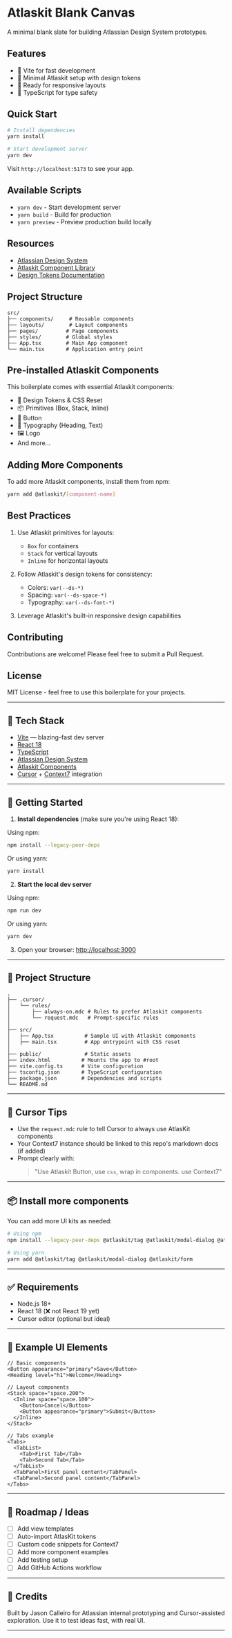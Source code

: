 # Atlaskit Blank Canvas

A minimal blank slate for building Atlassian Design System prototypes.

## Features

- 🚀 Vite for fast development
- 🎨 Minimal Atlaskit setup with design tokens
- 📱 Ready for responsive layouts
- 🔧 TypeScript for type safety

## Quick Start

```bash
# Install dependencies
yarn install

# Start development server
yarn dev
```

Visit `http://localhost:5173` to see your app.

## Available Scripts

- `yarn dev` - Start development server
- `yarn build` - Build for production
- `yarn preview` - Preview production build locally

## Resources

- [Atlassian Design System](https://atlassian.design)
- [Atlaskit Component Library](https://atlassian.design/components)
- [Design Tokens Documentation](https://atlassian.design/foundations/design-tokens)

## Project Structure

```
src/
├── components/     # Reusable components
├── layouts/        # Layout components
├── pages/         # Page components
├── styles/        # Global styles
├── App.tsx        # Main App component
└── main.tsx       # Application entry point
```

## Pre-installed Atlaskit Components

This boilerplate comes with essential Atlaskit components:

- 🎨 Design Tokens & CSS Reset
- 📦 Primitives (Box, Stack, Inline)
- 🔘 Button
- 📝 Typography (Heading, Text)
- 🖼️ Logo
- And more...

## Adding More Components

To add more Atlaskit components, install them from npm:

```bash
yarn add @atlaskit/[component-name]
```

## Best Practices

1. Use Atlaskit primitives for layouts:
   - `Box` for containers
   - `Stack` for vertical layouts
   - `Inline` for horizontal layouts

2. Follow Atlaskit's design tokens for consistency:
   - Colors: `var(--ds-*)`
   - Spacing: `var(--ds-space-*)`
   - Typography: `var(--ds-font-*)`

3. Leverage Atlaskit's built-in responsive design capabilities

## Contributing

Contributions are welcome! Please feel free to submit a Pull Request.

## License

MIT License - feel free to use this boilerplate for your projects.

---

## 🧰 Tech Stack

- [Vite](https://vitejs.dev/) — blazing-fast dev server
- [React 18](https://reactjs.org/)
- [TypeScript](https://www.typescriptlang.org/)
- [Atlassian Design System](https://atlassian.design/)
- [Atlaskit Components](https://atlaskit.atlassian.com/)
- [Cursor](https://cursor.sh/) + [Context7](https://context7.com/) integration

---

## 🚀 Getting Started

1. **Install dependencies** (make sure you're using React 18):

Using npm:
```bash
npm install --legacy-peer-deps
```

Or using yarn:
```bash
yarn install
```

2. **Start the local dev server**

Using npm:
```bash
npm run dev
```

Or using yarn:
```bash
yarn dev
```

3. Open your browser:
[http://localhost:3000](http://localhost:3000)

---

## 🧱 Project Structure

```
.
├── .cursor/
│   └── rules/
│       ├── always-on.mdc # Rules to prefer Atlaskit components
│       └── request.mdc   # Prompt-specific rules
│
├── src/
│   ├── App.tsx          # Sample UI with Atlaskit components
│   ├── main.tsx         # App entrypoint with CSS reset
│
├── public/              # Static assets
├── index.html          # Mounts the app to #root
├── vite.config.ts      # Vite configuration
├── tsconfig.json       # TypeScript configuration
├── package.json        # Dependencies and scripts
└── README.md
```

---

## 🤖 Cursor Tips

- Use the `request.mdc` rule to tell Cursor to always use AtlasKit components
- Your Context7 instance should be linked to this repo's markdown docs (if added)
- Prompt clearly with:
  > "Use Atlaskit Button, use `css`, wrap in components. use Context7"

---

## 📦 Install more components

You can add more UI kits as needed:

```bash
# Using npm
npm install --legacy-peer-deps @atlaskit/tag @atlaskit/modal-dialog @atlaskit/form

# Using yarn
yarn add @atlaskit/tag @atlaskit/modal-dialog @atlaskit/form
```

---

## ✅ Requirements

- Node.js 18+
- React 18 (❌ not React 19 yet)
- Cursor editor (optional but ideal)

---

## 🧪 Example UI Elements

```tsx
// Basic components
<Button appearance="primary">Save</Button>
<Heading level="h1">Welcome</Heading>

// Layout components
<Stack space="space.200">
  <Inline space="space.100">
    <Button>Cancel</Button>
    <Button appearance="primary">Submit</Button>
  </Inline>
</Stack>

// Tabs example
<Tabs>
  <TabList>
    <Tab>First Tab</Tab>
    <Tab>Second Tab</Tab>
  </TabList>
  <TabPanel>First panel content</TabPanel>
  <TabPanel>Second panel content</TabPanel>
</Tabs>
```

---

## 🧭 Roadmap / Ideas

- [ ] Add view templates
- [ ] Auto-import AtlasKit tokens
- [ ] Custom code snippets for Context7
- [ ] Add more component examples
- [ ] Add testing setup
- [ ] Add GitHub Actions workflow

---

## 🧡 Credits

Built by Jason Calleiro for Atlassian internal prototyping and Cursor-assisted exploration. Use it to test ideas fast, with real UI.

---

